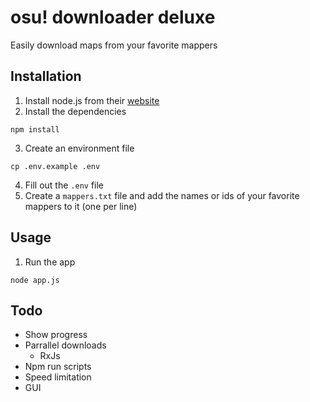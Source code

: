# osu! downloader deluxe

Easily download maps from your favorite mappers

## Installation

1. Install node.js from their [website](https://nodejs.org)
2. Install the dependencies
```
npm install
```
3. Create an environment file
```
cp .env.example .env
```
4. Fill out the `.env` file
5. Create a `mappers.txt` file and add the names or ids of your favorite mappers to it (one per line)

## Usage

1. Run the app
```
node app.js
```

## Todo
* Show progress
* Parrallel downloads
    * RxJs
* Npm run scripts
* Speed limitation
* GUI
